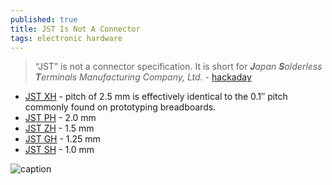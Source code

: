 ```yaml
---
published: true
title: JST Is Not A Connector
tags: electronic hardware
---
```

> “JST” is not a connector specification. It is short for _**J**apan **S**olderless **T**erminals Manufacturing Company, Ltd._ - [hackaday](https://hackaday.com/2017/12/27/jst-is-not-a-connector/)

- [JST XH](https://www.jst-mfg.com/product/detail_e.php?series=277) - pitch of 2.5 mm is effectively identical to the 0.1″ pitch commonly found on prototyping breadboards.
- [JST PH](https://www.jst-mfg.com/product/detail_e.php?series=199) - 2.0 mm
- [JST ZH](https://www.jst-mfg.com/product/detail_e.php?series=287) - 1.5 mm
- [JST GH](https://www.jst-mfg.com/product/detail_e.php?series=105) - 1.25 mm
- [JST SH](https://www.jst-mfg.com/product/detail_e.php?series=231) - 1.0 mm

![caption](https://static.rcgroups.net/forums/attachments/6/9/1/2/6/a4299116-115-4%20JST%20%20Plugs.jpg)
